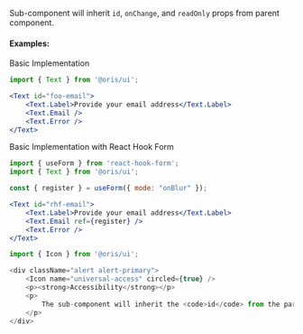 
Sub-component will inherit `id`, `onChange`, and `readOnly` props from parent component.

#### Examples:

Basic Implementation

```jsx
import { Text } from '@oris/ui';

<Text id="foo-email">
    <Text.Label>Provide your email address</Text.Label>
    <Text.Email />
    <Text.Error />
</Text>
```

Basic Implementation with React Hook Form

```jsx
import { useForm } from 'react-hook-form';
import { Text } from '@oris/ui';

const { register } = useForm({ mode: "onBlur" });

<Text id="rhf-email">
    <Text.Label>Provide your email address</Text.Label>
    <Text.Email ref={register} />
    <Text.Error />
</Text>
```

```js noeditor
import { Icon } from '@oris/ui';

<div className="alert alert-primary">
    <Icon name="universal-access" circled={true} />
    <p><strong>Accessibility</strong></p>
    <p>
        The sub-component will inherit the <code>id</code> from the parent component and will be automatically associated with the <code>Text.Label</code>.
    </p>
</div>
```